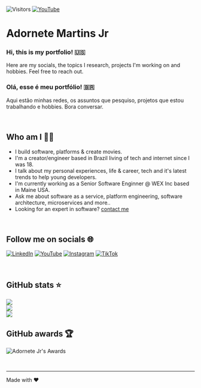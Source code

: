 ![Visitors](https://visitor-badge.laobi.icu/badge?page_id=adornetejr)
[![YouTube](https://img.shields.io/youtube/channel/subscribers/UCjzD03mR01Bj9tkVb0WSICA)](https://www.youtube.com/@adornetejr)

# Adornete Martins Jr <br/>

### Hi, this is my portfolio! 🇺🇸   

Here are my socials, the topics I research, projects I'm working on and hobbies. Feel free to reach out.

### Olá, esse é meu portfólio! 🇧🇷   

Aqui estão minhas redes, os assuntos que pesquiso, projetos que estou trabalhando e hobbies. Bora conversar.

<br/>

## Who am I 🧑‍💻   

- I build software, platforms & create movies.
- I'm a creator/engineer based in Brazil living of tech and internet since I was 18. 
- I talk about my personal experiences, life & career, tech and it's latest trends to help young developers.
- I'm currently working as a Senior Software Enginner @ WEX Inc based in Maine USA.
- Ask me about software as a service, platform engineering, software architecture, microservices and more..
- Looking for an expert in software? [contact me](mailto:adorentejr@martinsjr)

<br/>

## Follow me on socials 🌐   

[![LinkedIn](https://img.shields.io/badge/linkedin-%230077B5.svg?&style=for-the-badge&logo=linkedin&logoColor=white)](https://linkedin.com/in/adornetejr)
[![YouTube](https://img.shields.io/badge/youtube-%23FF0000.svg?&style=for-the-badge&logo=youtube&logoColor=white)](https://www.youtube.com/@adornetejr)
[![Instagram](https://img.shields.io/badge/instagram-%23E1306C.svg?&style=for-the-badge&logo=instagram&logoColor=white)](https://www.instagram.com/adornetejr)
[![TikTok](https://img.shields.io/badge/tiktok-%23555555.svg?&style=for-the-badge&logo=tiktok&logoColor=white)](https://tiktok.com/@adornetejr)
<!--
[![Twitter](https://img.shields.io/badge/twitter-%231DA1F2.svg?&style=for-the-badge&logo=twitter&logoColor=white)](https://twitter.com/adornetejr) 
[![Facebook](https://img.shields.io/badge/facebook-%231877F2.svg?&style=for-the-badge&logo=facebook&logoColor=white)](https://facebook.com/adornetejr) 
-->
<br/>

## GitHub stats ⭐ 

<!--![](https://github-readme-stats.vercel.app/api?username=adornetejr&show_icons=true&title_color=fff&icon_color=79ff97&text_color=9f9f9f&bg_color=151515)-->

![](https://github-readme-stats.vercel.app/api?username=adornetejr&theme=monokai&hide_border=false)<br/>
![](https://github-readme-streak-stats.herokuapp.com/?user=adornetejr&theme=monokai&hide_border=false&show_icons=true)<br/>
![](https://github-readme-stats.vercel.app/api/top-langs/?username=adornetejr&theme=monokai&hide_border=false&layout=compact)<br/>

## GitHub awards 🏆 

![Adornete Jr's Awards](https://github-profile-trophy.vercel.app/?username=adornetejr&theme=monokai&row=1&margin-w=15)

<br/>

---
Made with ❤️
